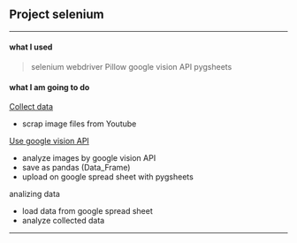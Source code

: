 ## Project selenium
---
#### what I used

> selenium webdriver
> Pillow
> google vision API
> pygsheets

#### what I am going to do

[Collect data](https://github.com/Moons08/TIL/blob/master/project/180221_selenium/selenium_collect_img.py)

- scrap image files from Youtube

[Use google vision API](https://github.com/Moons08/TIL/blob/master/project/180221_selenium/selenium_img_check.py)
- analyze images by google vision API
- save as pandas (Data_Frame)
- upload on google spread sheet with pygsheets

analizing data

- load data from google spread sheet
- analyze collected data
---
